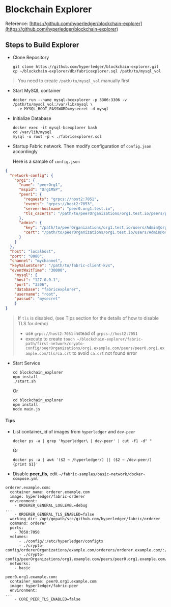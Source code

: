 # Blockchain Explorer

Reference: [https://github.com/hyperledger/blockchain-explorer](https://github.com/hyperledger/blockchain-explorer)

## Steps to Build Explorer

- Clone Repository

  ```shell
  git clone https://github.com/hyperledger/blockchain-explorer.git
  cp ~/blockchain-explorer/db/fabricexplorer.sql /path/to/mysql_vol
  ```

> You need to create ```/path/to/mysql_vol``` manually first

- Start MySQL container

  ```shell
  docker run --name mysql-bcexplorer -p 3306:3306 -v /path/to/mysql_vol:/var/lib/mysql \
    -e MYSQL_ROOT_PASSWORD=mysecret -d mysql
  ```

- Initialize Database

  ```shell
  docker exec -it mysql-bcexplorer bash
  cd /var/lib/mysql
  mysql -u root -p < ./fabricexplorer.sql
  ```

- Startup Fabric network. Then modify configuration of ```config.json``` accordingly

  Here is a sample of ```config.json```

```json
{
  "network-config": {
    "org1": {
      "name": "peerOrg1",
      "mspid": "Org1MSP",
      "peer1": {
        "requests": "grpcs://host2:7051",
        "events": "grpcs://host2:7053",
        "server-hostname": "peer0.org1.test.io",
        "tls_cacerts": "/path/to/peerOrganizations/org1.test.io/peers/peer0.org1.test.io/tls/ca.crt"
      },
      "admin": {
        "key": "/path/to/peerOrganizations/org1.test.io/users/Admin@org1.test.io/msp/keystore",
        "cert": "/path/to/peerOrganizations/org1.test.io/users/Admin@org1.test.io/msp/signcerts"
      }
    }
  },
  "host": "localhost",
  "port": "8080",
  "channel": "mychannel",
  "keyValueStore": "/path/to/fabric-client-kvs",
  "eventWaitTime": "30000",
    "mysql": {
    "host": "127.0.0.1",
    "port": "3306",
    "database": "fabricexplorer",
    "username": "root",
    "passwd": "mysecret"
    }
}
```

> If ```tls``` is disabled, (see Tips section for the details of how to disable TLS for demo)
> - use ```grpc://host2:7051``` instead of ```grpcs://host2:7051```
> - execute to create ```touch ~/blockchain-explorer/fabric-path/first-network/crypto-config/peerOrganizations/org1.example.com/peers/peer0.org1.example.com/tls/ca.crt``` to avoid ```ca.crt``` not found error

- Start Service

  ```shell
  cd blockchain_explorer
  npm install
  ./start.sh
  ```
  Or

  ```
  cd blockchain_explorer
  npm install
  node main.js
  ```

#### Tips

- List container_id of images from ```hyperledger``` and ```dev-peer```

  ```
  docker ps -a | grep 'hyperledger\ | dev-peer' | cut -f1 -d" "
  ```

    Or

  ```
  docker ps -a | awk '($2 ~ /hyperledger/) || ($2 ~ /dev-peer/) {print $1}'
  ```

- Disable __peer_tls__, edit ```~/fabric-samples/basic-network/docker-compose.yml```

```
orderer.example.com:
  container_name: orderer.example.com
  image: hyperledger/fabric-orderer
  environment:
    - ORDERER_GENERAL_LOGLEVEL=debug
...
    - ORDERER_GENERAL_TLS_ENABLED=false
  working_dir: /opt/gopath/src/github.com/hyperledger/fabric/orderer
  command: orderer
  ports:
    - 7050:7050
  volumes:
      - ./config/:/etc/hyperledger/configtx
      - ./crypto-config/ordererOrganizations/example.com/orderers/orderer.example.com/:/etc/hyperledger/msp/orderer
      - ./crypto-config/peerOrganizations/org1.example.com/peers/peer0.org1.example.com/:/etc/hyperledger/msp/peerOrg1
  networks:
    - basic

peer0.org1.example.com:
  container_name: peer0.org1.example.com
  image: hyperledger/fabric-peer
  environment:
...
    - CORE_PEER_TLS_ENABLED=false
```
